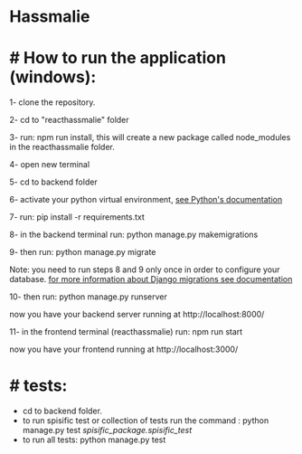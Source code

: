 # Hassmalie

# # How to run the application (windows): 

1-  clone the repository.

2- cd to "reacthassmalie" folder

3- run: npm run install, this will create a new package called node_modules in the reacthassmalie folder.

4- open new terminal

5-  cd to backend folder

6- activate your python virtual environment,  [see Python's documentation](https://docs.python.org/3/library/venv.html)

7- run: pip install -r requirements.txt

8- in the backend terminal run: python manage.py makemigrations

9- then run: python manage.py migrate

Note: you need to run steps 8 and 9 only once in order to configure your database. [for more information about Django migrations see documentation](https://docs.djangoproject.com/en/3.1/topics/migrations/) 

10- then run: python manage.py runserver

now you have your backend server running at http://localhost:8000/

11- in the frontend terminal (reacthassmalie) run: npm run start

now you have your frontend running at http://localhost:3000/


# # tests: 

- cd to backend folder. 
- to run spisific test or collection of tests run the command : python manage.py test *spisific_package.spisific_test* 
- to run all tests: python manage.py test
